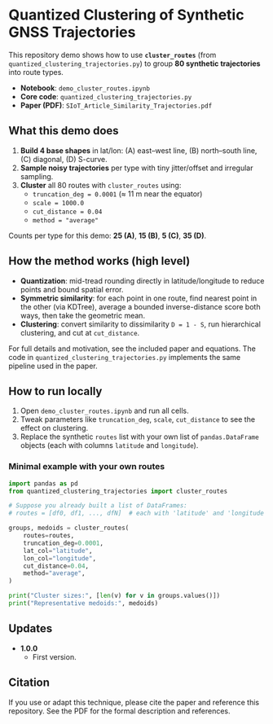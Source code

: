 # Quantized Clustering of Synthetic GNSS Trajectories

This repository demo shows how to use **`cluster_routes`** (from `quantized_clustering_trajectories.py`) to group **80 synthetic trajectories** into route types.

- **Notebook**: `demo_cluster_routes.ipynb`
- **Core code**: `quantized_clustering_trajectories.py`
- **Paper (PDF)**: `SIoT_Article_Similarity_Trajectories.pdf` <link>

## What this demo does

1. **Build 4 base shapes** in lat/lon: (A) east–west line, (B) north–south line, (C) diagonal, (D) S-curve.
2. **Sample noisy trajectories** per type with tiny jitter/offset and irregular sampling.
3. **Cluster** all 80 routes with `cluster_routes` using:
   - `truncation_deg = 0.0001` (≈ 11 m near the equator)
   - `scale = 1000.0`
   - `cut_distance = 0.04`
   - `method = "average"`

Counts per type for this demo: **25 (A)**, **15 (B)**, **5 (C)**, **35 (D)**.

## How the method works (high level)

- **Quantization**: mid-tread rounding directly in latitude/longitude to reduce points and bound spatial error.
- **Symmetric similarity**: for each point in one route, find nearest point in the other (via KDTree), average a bounded inverse-distance score both ways, then take the geometric mean.
- **Clustering**: convert similarity to dissimilarity `D = 1 - S`, run hierarchical clustering, and cut at `cut_distance`.

For full details and motivation, see the included paper and equations. The code in `quantized_clustering_trajectories.py` implements the same pipeline used in the paper.

## How to run locally

1. Open `demo_cluster_routes.ipynb` and run all cells.
2. Tweak parameters like `truncation_deg`, `scale`, `cut_distance` to see the effect on clustering.  
3. Replace the synthetic `routes` list with your own list of `pandas.DataFrame` objects (each with columns `latitude` and `longitude`).

### Minimal example with your own routes

```python
import pandas as pd
from quantized_clustering_trajectories import cluster_routes

# Suppose you already built a list of DataFrames:
# routes = [df0, df1, ..., dfN]  # each with 'latitude' and 'longitude'

groups, medoids = cluster_routes(
    routes=routes,
    truncation_deg=0.0001,
    lat_col="latitude",
    lon_col="longitude",
    cut_distance=0.04,
    method="average",
)

print("Cluster sizes:", [len(v) for v in groups.values()])
print("Representative medoids:", medoids)
```

## Updates

- **1.0.0**
    - First version.

## Citation

If you use or adapt this technique, please cite the paper and reference this repository. See the PDF for the formal description and references.
